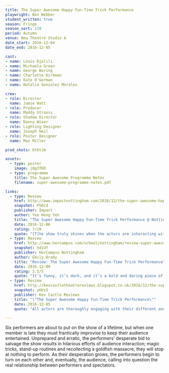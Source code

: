 ```yaml
---
title: The Super Awesome Happy Fun-Time Trick Performance
playwright: Ben Webber
student_written: true
season: Fringe
season_sort: 110
period: Autumn
venue: New Theatre Studio A
date_start: 2016-12-04
date_end: 2016-12-05

cast:
- name: Louis Djalili
- name: Michaela Green
- name: George Waring
- name: Charlotte Kirkman
- name: Kate O'Gorman
- name: Natalia Gonzalez Morales

crew:
- role: Director
  name: Jamie Watt
- role: Producer
  name: Maddy Strauss
- role: Shadow Director
  name: Danny Wiser
- role: Lighting Designer
  name: Joseph Heil
- role: Poster Designer
  name: Max Miller

prod_shots: Dt6tJm

assets:
  - type: poster
    image: jQg3TKD
  - type: programme
    title: The Super Awesome Programme Notes
    filename: super-awesome-programme-notes.pdf

links:
  - type: Review
    href: http://www.impactnottingham.com/2016/12/the-super-awesome-happy-fun-time-trick-performance-nottingham-new-theatre/
    snapshot: P56Cd
    publisher: Impact
    author: Yee Heng Yeh
    title: "The Super Awesome Happy Fun-Time Trick Performance @ Nottingham New Theatre"
    date: 2016-12-06
    rating: 7/10
    quote: "[T]he show truly shines when the actors are interacting with and playing off one another, be it screaming expletives in someone’s face, struggling for the spotlight, or coming together for a dance or pose or magic trick."
  - type: Review
    href: http://www.hercampus.com/school/nottingham/review-super-awesome-happy-fun-time-trick-performance
    snapshot: hdiUf
    publisher: HerCampus Nottingham
    author: Emily Brady
    title: "Review: The Super Awesome Happy Fun-Time Trick Performance"
    date: 2016-12-09
    rating: 3.5/5
    quote: "It’s funny, it’s dark, and it’s a bold and daring piece of Fringe theatre."
  - type: Review
    href: http://kevcastletheatrereviews.blogspot.co.uk/2016/12/the-super-awesome-happy-fun-time-trick.html
    snapshot: yHVzS
    publisher: Kev Castle Reviews
    title: "\"The Super Awesome Happy Fun-Time Trick Performance\""
    date: 2016-12-05
    quote: "All actors are thoroughly engaging with their different and diverse, quirky character personalities. But you do feel a bit for George who at the end really does everything, quite literally, thrown at him by the cast, and comes up smiling."

---
```


Six performers are about to put on the show of a lifetime, but when one member is late they must frantically improvise to keep their audience entertained. Unprepared and erratic, the performers’ desperate bid to salvage the show results in hilarious efforts of audience interaction; magic tricks, stand-up routines and recollecting a goldfish massacre, they will stop at nothing to perform. As their desperation grows, the performers begin to turn on each other and, eventually, the audience, calling into question the real relationship between performers and spectators.

